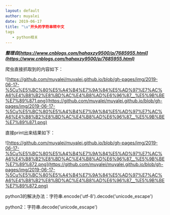 ```yaml
---
layout: default
author: muyalei
date: 2019-06-17
title: "\u"开头的字符串转中文
tags 
   - python相关
---
```




***整理自[https://www.cnblogs.com/hahaxzy9500/p/7685955.html](https://www.cnblogs.com/hahaxzy9500/p/7685955.html)***


爬虫直接抓取到的内容如下：<br/>

![https://github.com/muyalei/muyalei.github.io/blob/gh-pages/img/2019-06-17-%5Cu%E5%BC%80%E5%A4%B4%E7%9A%84%E5%AD%97%E7%AC%A6%E4%B8%B2%E8%BD%AC%E4%B8%AD%E6%96%87__%E5%9B%BE%E7%89%871.png](https://github.com/muyalei/muyalei.github.io/blob/gh-pages/img/2019-06-17-%5Cu%E5%BC%80%E5%A4%B4%E7%9A%84%E5%AD%97%E7%AC%A6%E4%B8%B2%E8%BD%AC%E4%B8%AD%E6%96%87__%E5%9B%BE%E7%89%871.png)

直接print出来结果如下：

![https://github.com/muyalei/muyalei.github.io/blob/gh-pages/img/2019-06-17-%5Cu%E5%BC%80%E5%A4%B4%E7%9A%84%E5%AD%97%E7%AC%A6%E4%B8%B2%E8%BD%AC%E4%B8%AD%E6%96%87__%E5%9B%BE%E7%89%872.png](https://github.com/muyalei/muyalei.github.io/blob/gh-pages/img/2019-06-17-%5Cu%E5%BC%80%E5%A4%B4%E7%9A%84%E5%AD%97%E7%AC%A6%E4%B8%B2%E8%BD%AC%E4%B8%AD%E6%96%87__%E5%9B%BE%E7%89%872.png)

python3的解决办法：字符串.encode('utf-8').decode('unicode_escape')

python2：字符串.decode('unicode_escape')

